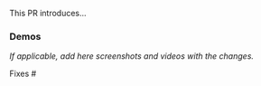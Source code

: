This PR introduces...

### Demos

_If applicable, add here screenshots and videos with the changes._

Fixes # 